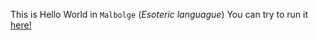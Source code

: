 This is Hello World in `Malbolge` (_Esoteric languague_)
You can try to run it [here!](https://tio.run/#malbolge)